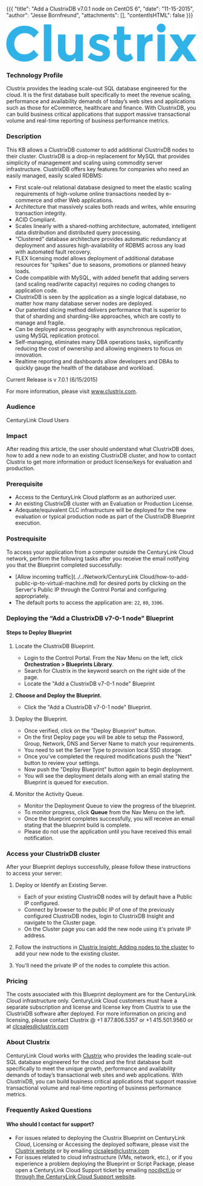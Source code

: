 
{{{
  "title": "Add a ClustrixDB v7.0.1 node on CentOS 6",
  "date": "11-15-2015",
  "author": "Jesse Bornfreund",
  "attachments": [],
  "contentIsHTML": false
}}}

![Clustrix Logo](../../images/clustrix_blue.png)

### Technology Profile
Clustrix provides the leading scale-out SQL database engineered for the cloud. It is the first database built specifically to meet the revenue scaling, performance and availability demands of today’s web sites and applications such as those for eCommerce, healthcare and finance. With ClustrixDB, you can build business critical applications that support massive transactional volume and real-time reporting of business performance metrics.

### Description
This KB allows a ClustrixDB customer to add additional ClustrixDB nodes to their cluster. ClustrixDB is a drop-in replacement for MySQL that provides simplicity of management and scaling using commodity server infrastructure. ClustrixDB offers key features for companies who need an easily managed, easily scaled RDBMS:

* First scale-out relational database designed to meet the elastic scaling requirements of high-volume online transactions needed by e-commerce and other Web applications.
* Architecture that massively scales both reads and writes, while ensuring transaction integrity.
* ACID Compliant.
* Scales linearly with a shared-nothing architecture, automated, intelligent data distribution and distributed query processing.
* “Clustered” database architecture provides automatic redundancy at deployment and assures high-availability of RDBMS across any load with automated fault recovery.
* FLEX licensing model allows deployment of additional database resources for “spikes” due to seasons, promotions or planned heavy loads.
* Code compatible with MySQL, with added benefit that adding servers (and scaling read/write capacity) requires no coding changes to application code.
* ClustrixDB is seen by the application as a single logical database, no matter how many database server nodes are deployed.
* Our patented slicing method delivers performance that is superior to that of sharding and sharding-like approaches, which are costly to manage and fragile.
* Can be deployed across geography with asynchronous replication, using MySQL replication protocol.
* Self-managing, eliminates many DBA operations tasks, significantly reducing the cost of ownership and allowing engineers to focus on innovation.
* Realtime reporting and dashboards allow developers and DBAs to quickly gauge the health of the database and workload.

Current Release is v 7.0.1 (6/15/2015)

For more information, please visit www.clustrix.com.

### Audience
CenturyLink Cloud Users

### Impact
After reading this article, the user should understand what ClustrixDB does, how to add a new node to an existing ClustrixDB cluster, and how to contact Clustrix to get more information or product license/keys for evaluation and production.

### Prerequisite
* Access to the CenturyLink Cloud platform as an authorized user.
* An existing ClustrixDB cluster with an Evaluation or Production License.
* Adequate/equivalent CLC infrastructure will be deployed for the new evaluation or typical production node as part of the ClustrixDB Blueprint execution.

### Postrequisite
To access your application from a computer outside the CenturyLink Cloud network, perform the following tasks after you receive the email notifying you that the Blueprint completed successfully:
* [Allow incoming traffic](../../Network/CenturyLink Cloud/how-to-add-public-ip-to-virtual-machine.md) for desired ports by clicking on the Server's Public IP through the Control Portal and configuring appropriately.
* The default ports to access the application are: `22`, `80`, `3306`.

### Deploying the “Add a ClustrixDB v7-0-1 node" Blueprint

#### Steps to Deploy Blueprint

1. Locate the ClustrixDB Blueprint.
   * Login to the Control Portal. From the Nav Menu on the left, click **Orchestration > Blueprints Library**.
   * Search for Clustrix in the keyword search on the right side of the page.
   * Locate the "Add a ClustrixDB v7-0-1 node" Blueprint

2. **Choose and Deploy the Blueprint.**
   * Click the "Add a ClustrixDB v7-0-1 node" Blueprint.

3. Deploy the Blueprint.
   * Once verified, click on the "Deploy Blueprint" button.
   * On the first Deploy page you will be able to setup the Password, Group, Network, DNS and Server Name to match your requirements.
   * You need to set the Server Type to provision local SSD storage.
   * Once you've completed the required modifications push the "Next" button to review your settings.
   * Now push the "Deploy Blueprint" button again to begin deployment.
   * You will see the deployment details along with an email stating the Blueprint is queued for execution.

4. Monitor the Activity Queue.
   * Monitor the Deployment Queue to view the progress of the blueprint.
   * To monitor progress, click **Queue** from the Nav Menu on the left.
   * Once the blueprint completes successfully, you will receive an email stating that the blueprint build is complete.
   * Please do not use the application until you have received this email notification.

### Access your ClustrixDB cluster
After your Blueprint deploys successfully, please follow these instructions to access your server:

1. Deploy or Identify an Existing Server.
   * Each of your existing ClustrixDB nodes will by default have a Public IP configured.
   * Connect by browser to the public IP of one of the previously configured ClustrixDB nodes, login to ClustrixDB Insight and navigate to the Cluster page.
   * On the Cluster page you can add the new node using it's private IP address.

2. Follow the instructions in [Clustrix Insight: Adding nodes to the cluster](http://docs.clustrix.com/display/CLXDOC/Clustrix+Insight:+Adding+nodes+to+the+cluster) to add your new node to the existing cluster.

3. You'll need the private IP of the nodes to complete this action.

### Pricing
The costs associated with this Blueprint deployment are for the CenturyLink Cloud infrastructure only. CenturyLink Cloud customers must have a separate subscription and license and license key from Clustrix to use the ClustrixDB software after deployed. For more information on pricing and licensing, please contact Clustrix @ +1 877.806.5357 or +1 415.501.9560 or at [clcsales@clustrix.com](mailto:clcsales@clustrix.com)

### About Clustrix
CenturyLink Cloud works with [Clustrix](http://www.clustrix.com) who provides the leading scale-out SQL database engineered for the cloud and the first database built specifically to meet the unique growth, performance and availability demands of today’s transactional web sites and web applications. With ClustrixDB, you can build business critical applications that support massive transactional volume and real-time reporting of business performance metrics.

### Frequently Asked Questions

#### Who should I contact for support?
* For issues related to deploying the Clustrix Blueprint on CenturyLink Cloud, Licensing or Accessing the deployed software, please visit the [Clustrix website](http://docs.clustrix.com) or by emailing [clcsales@clustrix.com](mailto:clcsales@clustrix.com)
* For issues related to cloud infrastructure (VMs, network, etc.), or if you experience a problem deploying the Blueprint or Script Package, please open a CenturyLink Cloud Support ticket by emailing [noc@ctl.io](mailto:noc@ctl.io) or [through the CenturyLink Cloud Support website](https://t3n.zendesk.com/tickets/new).
